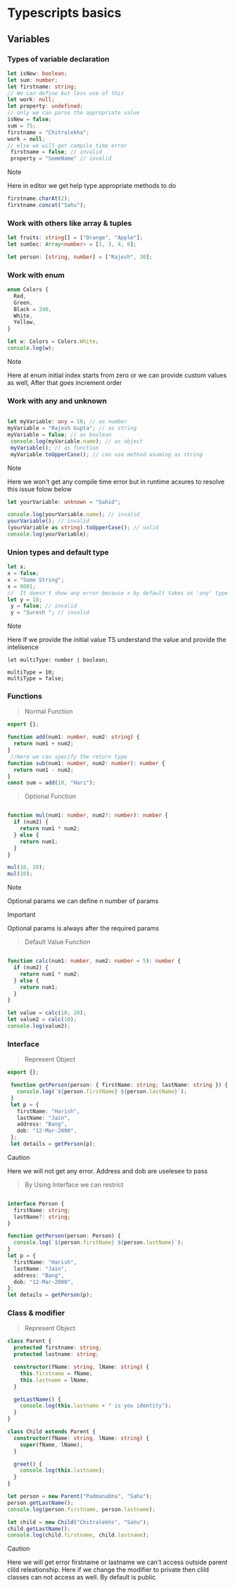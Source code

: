 # Typescripts basics

## Variables

### Types of variable declaration

```Typescript
let isNew: boolean;
let sum: number;
let firstname: string;
// We can define but less use of this
let work: null;
let property: undefined;
// only we can parse the appropriate value
isNew = false;
sum = 75;
firstname = "Chitralekha";
work = null;
// else we will get compile time error
 firstname = false; // invalid
 property = "SomeName" // invalid
```

> [!NOTE]
> Here in editor we get help type appropriate methods to do
```Typescript
firstname.charAt(2);
firstname.concat("Sahu");
```
### Work with others like array & tuples

```Typescript
let fruits: string[] = ["Orange", "Apple"];
let sumSec: Array<number> = [1, 3, 4, 6];

let person: [string, number] = ["Rajesh", 30];
```

### Work with enum

```Typescript
enum Colors {
  Red,
  Green,
  Black = 240,
  White,
  Yellow,
}

let w: Colors = Colors.White;
console.log(w);
```

> [!NOTE]
> Here at enum initial index starts from zero or we can provide custom values as well, After that goes increment order

### Work with any and unknown

```Typescript

let myVariable: any = 10; // as number
myVariable = "Rajesh Gupta"; // as string
myVariable = false; // as boolean
 console.log(myVariable.name); // as object
 myVariable(); // as function
 myVariable.toUpperCase(); // can use method asuming as string

```

> [!NOTE]
> Here we won't get any compile time error but in runtime acxures to resolve this issue folow below

```Typescript
let yourVariable: unknown = "Sahid";

console.log(yourVariable.name); // invalid
yourVariable(); // invalid
(yourVariable as string).toUpperCase(); // valid
console.log(yourVariable);
```

### Union types and default type

```Typescript
let x;
x = false;
x = "Some String";
x = 8001;
//  It doesn't show any error because x by default takes as 'any' type to restrict falow below steps 
let y = 10;
 y = false; // invalid
 y = "Suresh "; // invalid
```

> [!NOTE]
> Here If we provide the initial value TS understand the value and provide the intelisence

```TS
let multiType: number | boolean;

multiType = 10;
multiType = false;

```
### Functions
> Normal Function
```Typescript
export {};

function add(num1: number, num2: string) {
  return num1 + num2;
}
 //Here we can specify the return type
function sub(num1: number, num2: number): number {
  return num1 - num2;
}
const sum = add(10, "Hari");
```

> Optional Function

```Typescript

function mul(num1: number, num2?: number): number {
  if (num2) {
    return num1 * num2;
  } else {
    return num1;
  }
}

mul(10, 20);
mul(10);
```

 > [!NOTE]
 > Optional params we can define n number of params

 > [!IMPORTANT]
 > Optional params is always after the required params

> Default Value Function

```Typescript

function calc(num1: number, num2: number = 5): number {
  if (num2) {
    return num1 * num2;
  } else {
    return num1;
  }
}

let value = calc(10, 20);
let value2 = calc(10);
console.log(value2);
```
### Interface
> Represent Object
```Typescript
export {};

 function getPerson(person: { firstName: string; lastName: string }) {
   console.log(`${person.firstName} ${person.lastName}`);
 }
 let p = {
   firstName: "Harish",
   lastName: "Jain",
   address: "Bang",
   dob: "12-Mar-2000",
 };
 let details = getPerson(p);

```

 > [!CAUTION]
 > Here we will not get any error. Address and dob are uselesee to pass

> By Using Interface we can restrict

```Typescript

interface Person {
  firstName: string;
  lastName?: string;
}

function getPerson(person: Person) {
  console.log(`${person.firstName} ${person.lastName}`);
}
let p = {
  firstName: "Harish",
  lastName: "Jain",
  address: "Bang",
  dob: "12-Mar-2000",
};
let details = getPerson(p);
```

### Class & modifier
> Represent Object
```Typescript
class Parent {
  protected firstname: string;
  protected lastname: string;

  constructor(fName: string, lName: string) {
    this.firstname = fName;
    this.lastname = lName;
  }

  getLastName() {
    console.log(this.lastname + " is you identity");
  }
}

class Child extends Parent {
  constructor(fName: string, lName: string) {
    super(fName, lName);
  }

  greet() {
    console.log(this.lastname);
  }
}

let person = new Parent("Padmanabha", "Sahu");
person.getLastName();
console.log(person.firstname, person.lastname);

let child = new Child("Chitralekhs", "Sahu");
child.getLastName();
console.log(child.firstname, child.lastname);
```
 > [!CAUTION]
 > Here we will get error firstname or lastname we can't access outside parent clild releationship. Here if we change the modifier to private then clild classes can not access as well. By default is public.

